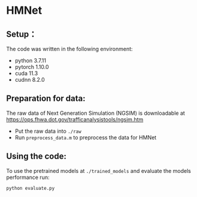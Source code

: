 # HMNet
## Setup：
The code was written in the following environment:  
- python 3.7.11  
- pytorch 1.10.0  
- cuda 11.3  
- cudnn 8.2.0  

## Preparation for data:
The raw data of Next Generation Simulation (NGSIM) is downloadable at https://ops.fhwa.dot.gov/trafficanalysistools/ngsim.htm   
- Put the raw data into `./raw`
- Run `preprocess_data.m` to preprocess the data for HMNet  

## Using the code:
To use the pretrained models at `./trained_models` and evaluate the models performance run:  
```
python evaluate.py
```
